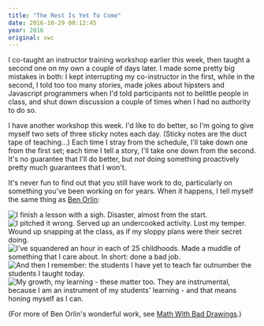 ```yaml
---
title: "The Rest Is Yet To Come"
date: 2016-10-29 00:12:45
year: 2016
original: swc
---
```


I co-taught an instructor training workshop earlier this week,
then taught a second one on my own a couple of days later.
I made some pretty big mistakes in both:
I kept interrupting my co-instructor in the first,
while in the second,
I told too too many stories,
made jokes about hipsters and Javascript programmers when I'd told participants not to belittle people in class,
and shut down discussion a couple of times when I had no authority to do so.

I have another workshop this week.
I'd like to do better,
so I'm going to give myself two sets of three sticky notes each day.
(Sticky notes are the duct tape of teaching…)
Each time I stray from the schedule,
I'll take down one from the first set;
each time I tell a story,
I'll take one down from the second.
It's no guarantee that I'll do better,
but *not* doing something proactively pretty much guarantees that I won't.

It's never fun to find out that you still have work to do,
particularly on something you've been working on for years.
When it happens,
I tell myself the same thing as [Ben Orlin](https://mathwithbaddrawings.com/2016/10/19/what-i-tell-myself-after-a-bad-lesson/):

<img alt="I finish a lesson with a sigh. Disaster, almost from the start." src="{{'/files/2016/10/bad-lesson-01.jpg' | relative_url}}" class="centered">

<img alt="I pitched it wrong.  Served up an undercooked activity.  Lost my temper.  Wound up snapping at the class, as if my sloppy plans were their secret doing." src="{{'/files/2016/10/bad-lesson-02.jpg' | relative_url}}" class="centered">

<img alt="I've squandered an hour in each of 25 childhoods. Made a muddle of something that I care about. In short: done a bad job." src="{{'/files/2016/10/bad-lesson-03.jpg' | relative_url}}" class="centered">

<img alt="And then I remember: the students I have yet to teach far outnumber the students I taught today." src="{{'/files/2016/10/bad-lesson-04.jpg' | relative_url}}" class="centered">

<img alt="My growth, my learning - these matter too.  They are instrumental, because I am an instrument of my students' learning - and that means honing myself as I can." src="{{'/files/2016/10/bad-lesson-05.jpg' | relative_url}}" class="centered">

(For more of Ben Orlin's wonderful work,
see [Math With Bad Drawings](https://mathwithbaddrawings.com/).)
